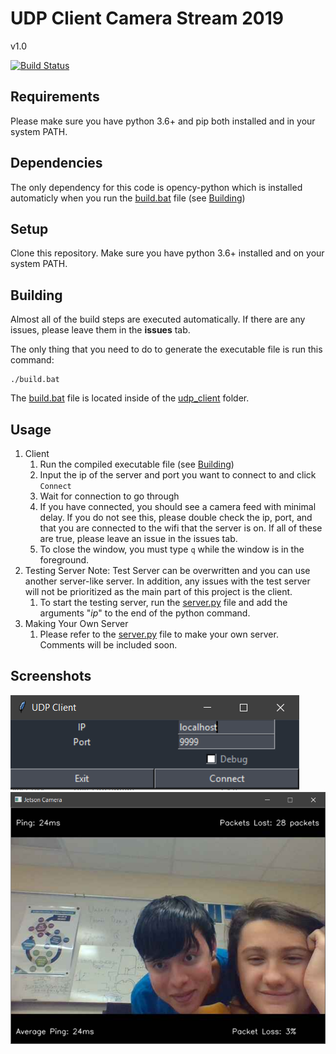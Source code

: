 # UDP Client Camera Stream 2019

v1.0

[![Build Status](https://travis-ci.com/Osnott/tcp-udp-2019.svg?token=q24MeU1xn4U7gp8yYLme&branch=exe)](https://travis-ci.com/Osnott/tcp-udp-2019)


## Requirements

Please make sure you have python 3.6+ and pip both installed and in your system PATH.


## Dependencies

The only dependency for this code is opency-python which is installed automaticly when you run the [build.bat](https://github.com/Osnott/tcp-udp-2019/blob/master/udp_client/build.bat) file (see [Building](#Building))


## Setup

Clone this repository. Make sure you have python 3.6+ installed and on your system PATH.


## Building

Almost all of the build steps are executed automatically. If there are any issues, please leave them in the **issues** tab.

The only thing that you need to do to generate the executable file is run this command:

```
./build.bat
```

The [build.bat](https://github.com/Osnott/tcp-udp-2019/blob/master/udp_client/build.bat) file is located inside of the [udp_client](https://github.com/Osnott/tcp-udp-2019/tree/master/udp_client) folder.


## Usage
1. Client
    1. Run the compiled executable file (see [Building](#Building))
    1. Input the ip of the server and port you want to connect to and click `Connect`
    1. Wait for connection to go through
    1. If you have connected, you should see a camera feed with minimal delay. If you do not see this, please double check the ip, port, and that you are connected to the wifi that the server is on. If all of these are true, please leave an issue in the issues tab.
    1. To close the window, you must type `q` while the window is in the foreground.
1. Testing Server
    Note: Test Server can be overwritten and you can use another server-like server. In addition, any issues with the test server will not be prioritized as the main part of this project is the client.
    1. To start the testing server, run the [server.py](https://github.com/Osnott/tcp-udp-2019/blob/master/Server/Server.py) file and add the arguments "*ip*" to the end of the python command.
1. Making Your Own Server
    1. Please refer to the [server.py](https://github.com/Osnott/tcp-udp-2019/blob/master/Server/Server.py) file to make your own server. Comments will be included soon.

## Screenshots

![Here are some screenshots](Screenshot.png)
![](Screenshot2.png)
